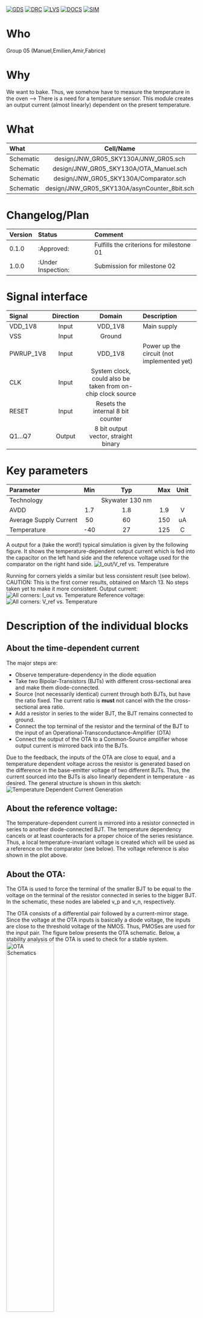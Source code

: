 
[![GDS](../../actions/workflows/gds.yaml/badge.svg)](../../actions/workflows/gds.yaml)
[![DRC](../../actions/workflows/drc.yaml/badge.svg)](../../actions/workflows/drc.yaml)
[![LVS](../../actions/workflows/lvs.yaml/badge.svg)](../../actions/workflows/lvs.yaml)
[![DOCS](../../actions/workflows/docs.yaml/badge.svg)](../../actions/workflows/docs.yaml)
[![SIM](../../actions/workflows/sim.yaml/badge.svg)](../../actions/workflows/sim.yaml)

# Who
Group 05 (Manuel,Emilien,Amir,Fabrice)

# Why
We want to bake. Thus, we somehow have to measure the temperature in the oven --> There is a need for a temperature sensor.
This module creates an output current (almost linearly) dependent on the present temperature.



# What

| What            |        Cell/Name |
| :-              |  :-:       |
| Schematic       | design/JNW_GR05_SKY130A/JNW_GR05.sch |
| Schematic       | design/JNW_GR05_SKY130A/OTA_Manuel.sch |
| Schematic       | design/JNW_GR05_SKY130A/Comparator.sch |
| Schematic       | design/JNW_GR05_SKY130A/asynCounter_8bit.sch|




# Changelog/Plan

| Version | Status | Comment|
| :---| :---| :---|
|0.1.0 | :Approved: | Fulfills the criterions for milestone 01 |
|1.0.0 | :Under Inspection: | Submission for milestone 02 |


# Signal interface

| Signal       | Direction | Domain  | Description                               |
| :---         | :---:     | :---:   | :---                                      |
| VDD_1V8         | Input     | VDD_1V8 | Main supply                              |
| VSS         | Input     | Ground  |                                           |
| PWRUP_1V8     | Input    | VDD_1V8 | Power up the circuit  (not implemented yet)                     |
| CLK | Input | System clock, could also be taken from on-chip clock source | 
| RESET | Input | Resets the internal 8 bit counter |
|Q1...Q7    | Output    | 8 bit output vector, straight binary |



# Key parameters

| Parameter           | Min     | Typ           | Max     | Unit  |
| :---                | :---:     | :---:           | :---:     | :---: |
| Technology          |         | Skywater 130 nm |         |       |
| AVDD                | 1.7    | 1.8           | 1.9    | V     |
| Average Supply Current             |  50   | 60         | 150   | uA     |
| Temperature         | -40     | 27            | 125     | C     |

A output for a (take the word!) typical simulation is given by the following figure.
It shows the temperature-dependent output current which is fed into the capacitor on the left hand side
and the reference voltage used for the comparator on the right hand side.
![I_out/V_ref vs. Temperature ](Media/output_vs_temperature.png)

Running for corners yields a similar but less consistent result (see below).
CAUTION: This is the first corner results, obtained on March 13. No steps taken yet to make it more consistent.
Output current:
![All corners: I_out vs. Temperature ](Media/current_vs_temperature_corners.png)
Reference voltage:
![All corners: V_ref vs. Temperature ](Media/voltage_vs_temperature_corners.png)



# Description of the individual blocks
## About the time-dependent current
The major steps are:
* Observe temperature-dependency in the diode equation
* Take two  Bipolar-Transistors (BJTs) with different cross-sectional area and make them diode-connected.
* Source (not necessarily identical) current through both BJTs, but have the ratio fixed. The current ratio is **must** not cancel with the the cross-sectional area ratio.
* Add a resistor in series to the wider BJT, the BJT remains connected to ground.
* Connect the top terminal of the resistor and the terminal of the BJT to the input of an Operational-Transconductance-Amplifier (OTA)
* Connect the output of the OTA to a Common-Source amplifier whose output current is mirrored back into the BJTs.

Due to the feedback, the inputs of the OTA are close to equal, and a temperature dependent voltage across the resistor is generated based on the difference in the base-emitter voltage of two different BJTs.
Thus, the current sourced into the BJTs is also linearly dependent in temperature - as desired.
The general structure is shown in this sketch:
![Temperature Dependent Current Generation](Media/ptat_ctat_vref.png)

## About the reference voltage:
The temperature-dependent current is mirrored into a resistor connected in series to another diode-connected BJT. The temperature dependency cancels or at least counteracts for a proper choice of the series resistance. Thus, a local temperature-invariant voltage is created which will be used as a reference on the comparator (see below). The voltage reference is also shown in the plot above.
## About the OTA:
The OTA is used to force the terminal of the smaller BJT to be equal to the voltage on the terminal of the resistor connected in series to the bigger BJT.
In the schematic, these nodes are labeled v_p and v_n, respectively.

The OTA consists of a differential pair followed by a current-mirror stage.
Since the voltage at the OTA inputs is basically a diode voltage, the inputs are close to the threshold voltage of the NMOS. Thus, PMOSes are used for the input pair.
The figure below presents the OTA schematic. Below, a stability analysis of the OTA is used to check for a stable system.
<img src="Media/OTA_Manuel.svg" alt="OTA Schematics" width="50%">

## OTA Analysis

#### Results for RT are:
| Parameter  | Value      | Unit           | Description               |
|------------|------------|----------------|---------------------------|
| f3db       | 175.57     | kHz            | 3 dB Bandwidth           |
| gm_db      | -16.309    | dB             | Gain Margin               |
| lf_gain    | 40.073     | dB             | Low-Frequency Gain        |
| pm_deg     | 67.513     | Degrees        | Phase Margin              |
| ug         | 17.257     | MHz            | Unity Gain Frequency      |

Most importantly, the OTA is stable and meets the typical 40 dB DC gain for two-stage amplifiers.
Further, the parameters indicate a rather low 3dB bandwidth and low unity gain frequency.

In physical systems, temperature increases or decreasses with a (compared to the OTA parameters) large time constant, 
thus we see no need for adapting the amplifier design.

#### Obtained bodeplot:
![I_out/V_out vs. Temperature ](Media/bodeplot.png)


## About the comparator:
The comparator detects when the capacitor voltage exceeds the reference voltage. It is a StrongARM latch, as described in the article by Behzad Razavi.

Its operation consists of two phases, controlled by a clock signal:

* Pre-charge Phase: When the clock is low, the internal nodes (outputs and intermediate nodes) are pre-charged to VDD.
* Evaluation Phase: When the clock goes high, the input transistors compare the differential input voltages. If one input is higher than the other, a positive feedback mechanism rapidly drives the outputs to opposite logic levels, generating a strong digital output (high or low). One benefit of the StrongARM latch is its low static power draw.
Since the comparator produces a valid output only half of the time (due to the pre-charge phase), its output is connected to an RS latch to maintain a stable signal.
The schematic of this comparator can be seen on the next figure.
![Comparator's schematic ](Media/comparator.png)
link to Behzad Razavi's article : https://www.seas.ucla.edu/brweb/papers/Journals/BR_Magzine4.pdf

## About the counter:
Our objective is to count how many times the capacitor can charge within a given time period. To achieve this, we use a synchronous counter made of JK flip-flops.

In this counter, all flip-flops share the same clock signal, eliminating the delays found in asynchronous counters. The J and K inputs of each flip-flop are controlled by an AND gate, which takes the input and output of the previous flip-flop. This setup allows the counter to increment in binary.

Additionally, a reset input ensures that all flip-flops in the counter can be reset simultaneously.
The schematic of the 8 bits counter is shown in the figure below.
![Counter schematic ](Media/counter.png)

## About the digital output proportional to temperature
The idea of our implementation is to count how many times the capacitor charges and discharges within a certain period. To do this, the comparator checks if the capacitor's voltage is higher than a reference voltage. When this happens, the comparator output goes high, which then activates a transistor to discharge the capacitor. Thus, the output of the comparator is a pulse signal that goes high for (approximately) one clock cycle each time the capacitor voltage crosses the reference voltage.

A counter records these pulses. Counting how many times the capacitor charges and discharges gives more precision than just measuring how long it takes for one charge cycle. The longer we count, the higher the accuracy.

Currently, we count for 590.59 μs. Within this time, there is a difference of 160 pulses between the lowest temperature (-40°C) and the highest (120°C). This means each additional pulse corresponds to 1°C if the response is perfectly linear, leading to an accuracy of ±1°C.

A reset signal acting on the counter sets the measurement duration. In this case, it must be a pulse signal that activates every 590.59 μs. However, since our counter can only go up to 256, and the number of pulses can range from 295 (at -40°C) to 455 (at 120°C), an overflow will occur. This is not a problem because there will always be only one overflow, regardless of the temperature. One of the next steps would be buffering the digital output at the end of the conversion period, which lowers the timing requirements on the digital readout. In this case, the output will be available until the next (successful) conversion cycle is finished.

To determine the temperature, we will convert the counter’s (straight) binary output to a decimal number and apply an offset to get the correct temperature value.

## For completeness: View of the entire Top-Level design
![Top-Level Design](Media/system_design_good.png)


The end.
